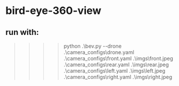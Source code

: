 # bird-eye-360-view

## run with:

>>>> python .\bev.py --drone .\camera_configs\drone.yaml  .\camera_configs\front.yaml .\imgs\front.jpeg .\camera_configs\rear.yaml .\imgs\rear.jpeg .\camera_configs\left.yaml .\imgs\left.jpeg .\camera_configs\right.yaml .\imgs\right.jpeg 
